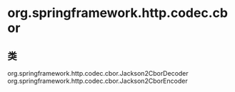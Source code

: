# org.springframework.http.codec.cbor

## 类

org.springframework.http.codec.cbor.Jackson2CborDecoder
org.springframework.http.codec.cbor.Jackson2CborEncoder




